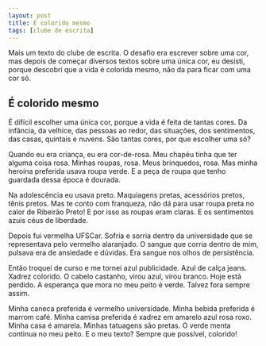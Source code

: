 ```yaml
---
layout: post
title: É colorido mesmo
tags: [clube de escrita]
---
```


Mais um texto do clube de escrita. O desafio era escrever sobre uma cor, mas depois de começar diversos textos sobre uma única cor, eu desisti, porque descobri que a vida é colorida mesmo, não da para ficar com uma cor só.  


## É colorido mesmo  


É difícil escolher uma única cor, porque a vida é feita de tantas cores. Da infância, da velhice, das pessoas ao redor, das situações, dos sentimentos, das casas, quintais e nuvens. São tantas cores, por que escolher uma só?  

Quando eu era criança, eu era cor-de-rosa. Meu chapéu tinha que ter alguma coisa rosa. Minhas roupas, rosa. Meus brinquedos, rosa. Mas minha heroína preferida usava roupa verde. E a peça de roupa que tenho guardada dessa época é dourada.  

Na adolescência eu usava preto. Maquiagens pretas, acessórios pretos, tênis pretos. Mas te conto com franqueza, não dá para usar roupa preta no calor de Ribeirão Preto! E por isso as roupas eram claras. E os sentimentos azuis céus de liberdade.  

Depois fui vermelha UFSCar. Sofria e sorria dentro da universidade que se representava pelo vermelho alaranjado. O sangue que corria dentro de mim, pulsava era de ansiedade e dúvidas. Era sangue nos olhos de persistência.  

Então troquei de curso e me tornei azul publicidade. Azul de calça jeans. Xadrez colorido. O cabelo castanho, virou azul, virou branco. Hoje está perdido. A esperança que mora no meu peito é verde. Talvez fora sempre assim.  

Minha caneca preferida é vermelho universidade. Minha bebida preferida é marrom café. Minha camisa preferida é xadrez em amarelo azul rosa roxo. Minha casa é amarela. Minhas tatuagens são pretas. O verde menta continua no meu peito. E o meu texto? Sempre que possível, colorido!
